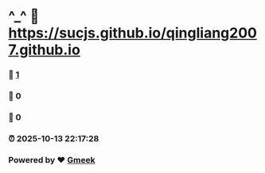 # ^_^ :link: https://sucjs.github.io/qingliang2007.github.io 
### :page_facing_up: [1](https://sucjs.github.io/qingliang2007.github.io/tag.html) 
### :speech_balloon: 0 
### :hibiscus: 0 
### :alarm_clock: 2025-10-13 22:17:28 
### Powered by :heart: [Gmeek](https://github.com/Meekdai/Gmeek)
